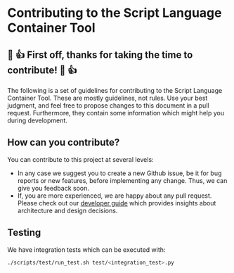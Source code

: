 # Contributing to the Script Language Container Tool

## :tada: :+1: First off, thanks for taking the time to contribute! :tada: :+1:

The following is a set of guidelines for contributing to the Script Language Container Tool. 
These are mostly guidelines, not rules. Use your best judgment, and feel free 
to propose changes to this document in a pull request. 
Furthermore, they contain some information which might help you during development.

## How can you contribute?

You can contribute to this project at several levels:
- In any case we suggest you to create a new Github issue, be it for bug reports or new features, before implementing any change. Thus, we can give you feedback soon. 
- If, you are more experienced, we are happy about any pull request. Please check out our [developer guide](doc/developer_guide/developer_guide.md) which provides insights about architecture and design decisions. 

## Testing

We have integration tests which can be executed with:
```bash
./scripts/test/run_test.sh test/<integration_test>.py
```

